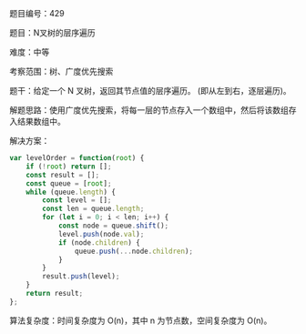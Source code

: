 题目编号：429

题目：N叉树的层序遍历

难度：中等

考察范围：树、广度优先搜索

题干：给定一个 N 叉树，返回其节点值的层序遍历。 (即从左到右，逐层遍历)。

解题思路：使用广度优先搜索，将每一层的节点存入一个数组中，然后将该数组存入结果数组中。

解决方案：

```javascript
var levelOrder = function(root) {
    if (!root) return [];
    const result = [];
    const queue = [root];
    while (queue.length) {
        const level = [];
        const len = queue.length;
        for (let i = 0; i < len; i++) {
            const node = queue.shift();
            level.push(node.val);
            if (node.children) {
                queue.push(...node.children);
            }
        }
        result.push(level);
    }
    return result;
};
```

算法复杂度：时间复杂度为 O(n)，其中 n 为节点数，空间复杂度为 O(n)。